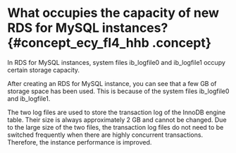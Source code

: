 # What occupies the capacity of new RDS for MySQL instances? {#concept_ecy_fl4_hhb .concept}

In RDS for MySQL instances, system files ib\_logfile0 and ib\_logfile1 occupy certain storage capacity.

After creating an RDS for MySQL instance, you can see that a few GB of storage space has been used. This is because of the system files ib\_logfile0 and ib\_logfile1.

The two log files are used to store the transaction log of the InnoDB engine table. Their size is always approximately 2 GB and cannot be changed. Due to the large size of the two files, the transaction log files do not need to be switched frequently when there are highly concurrent transactions. Therefore, the instance performance is improved.

